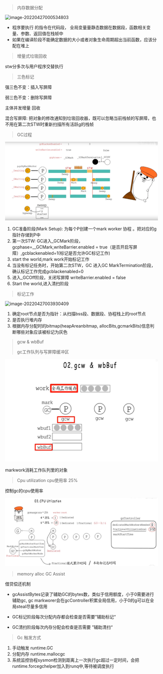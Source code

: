 > 内存数据分配

![image-20220427000534803](/Users/chengjin/my-github/blog/jimDevil.github.io/images/image-20220427000534803.png)

+ 程序要执行 的指令在代码段， 全局变量量静态数据在数据段，函数相关变量、参数、返回值在栈帧中
+  如果在编译阶段不能确定数据的大小或者对象生命周期超出当前函数，应该分配在堆上   



> 增量式垃圾回收

stw分多次与用户程序交替执行



>  三色标记

强三色不变：插入写屏障

弱三色不变：删除写屏障

主体并发增量 回收

混合写屏障: 把对象的修改通知到垃圾回收器，既可以忽略当前栈帧的写屏障，也不用在第二次STW时重新扫描所有活跃g的栈帧	 



> GC过程

 ![image-20220427003538888](../images/image-20220427003538888.png)

1. GC准备阶段(Mark Setup): 为每个P创建一个mark worker 协程 。把对应的g指针存储到P中 
2. 第一次STW: GC进入_GCMark阶段，gcphase=__GCMark,writeBarrier.enabled = true（是否开启写屏障）,gcblackenabled=1(标记是否允许GC标记工作)
3. start the world,mark work开始标记工作
4.  当没有标记任务时，开始第二次STW，GC 进入GC MarkTermination阶段，确认标记工作完成gcblackenabled=0
5. 进入_GCOff阶段，关闭写屏障 writeBarrier.enabled = false
6. Start the world,进入清扫阶段

> 标记工作

![image-20220427003930409](/Users/chengjin/my-github/blog/jimDevil.github.io/images/image-20220427003930409.png)

1. 确定root节点是否为指针：从扫描bss段、数据段、协程栈上的root节点
2. 是否执行堆内存 
3. 根据内存分配时的bitmap(heapAreanbitmap, allocBits,gcmarkBits)信息判断哪些对象应该被标记为灰色

> gcw & wbBuf 
>
> gc工作队列与写屏障缓冲区

![image-20220501215254337](../images/image-20220501215254337.png)

markwork消耗工作队列里的对象

> Cpu utilization cpu使用率 25%

控制gc的cpu使用率

![image-20220501220010195](../images/image-20220501220010195.png)

> memory alloc  GC Assist

借贷偿还机制

+ gcAssistBytes记录了辅助GC的bytes数，类似于信用额度，小于0需要进行辅助gc, gc markworer会在gcController积累全局信用，小于0的g可以在全局steal尽量多信用

+ GC标记阶段每次分配内存都会检查是否需要”辅助标记“
+ GC清扫阶段每次内存分配会检查是否需要   ”辅助清扫“

> Gc 触发方式

1. 手动触发 runtime.GC
2. 分配内存 runtime.mallocgc
3. 系统监控协程sysmon检测到距离上一次执行gc超过一定时间，会把runtime.forcegchelper加入到runq中,等待被调度执行